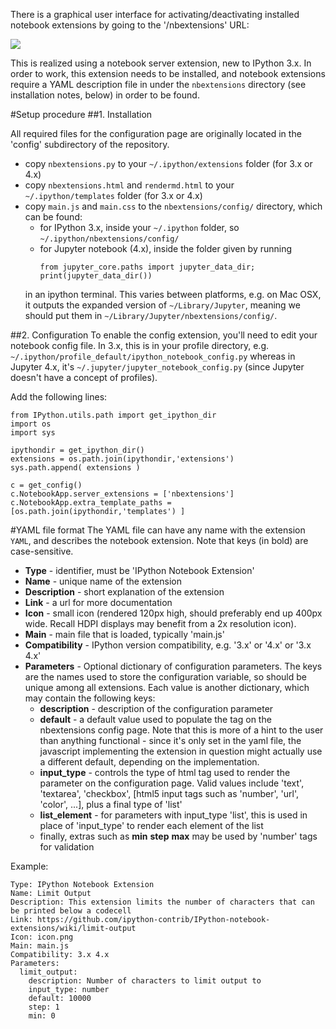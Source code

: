 There is a graphical user interface for activating/deactivating installed notebook extensions by going to the '/nbextensions' URL:

![](https://raw.githubusercontent.com/ipython-contrib/IPython-notebook-extensions/master/nbextensions/config/icon.png)

This is realized using a notebook server extension, new to IPython 3.x. 
In order to work, this extension needs to be installed, and notebook extensions require a YAML description file in under the `nbextensions` directory (see installation notes, below) in order to be found.

#Setup procedure
##1. Installation

All required files for the configuration page are originally located in the 'config' subdirectory of the repository.
 * copy `nbextensions.py` to your `~/.ipython/extensions` folder (for 3.x or 4.x)
 * copy `nbextensions.html` and `rendermd.html` to your `~/.ipython/templates` folder (for 3.x or 4.x)
 * copy `main.js` and `main.css` to the `nbextensions/config/` directory, which can be found:
   * for IPython 3.x, inside your `~/.ipython` folder, so `~/.ipython/nbextensions/config/`
   * for Jupyter notebook (4.x), inside the folder given by running 
     ```
     from jupyter_core.paths import jupyter_data_dir;
     print(jupyter_data_dir())
     ```
   in an ipython terminal. This varies between platforms, e.g. on Mac OSX, it outputs the expanded version of
   `~/Library/Jupyter`, meaning we should put them in
   `~/Library/Jupyter/nbextensions/config/`.

##2. Configuration
To enable the config extension, you'll need to edit your notebook config file.
In 3.x, this is in your profile directory, e.g. `~/.ipython/profile_default/ipython_notebook_config.py`
whereas in Jupyter 4.x, it's `~/.jupyter/jupyter_notebook_config.py` (since Jupyter doesn't have a concept of profiles).

Add the following lines:
```
from IPython.utils.path import get_ipython_dir
import os
import sys

ipythondir = get_ipython_dir()
extensions = os.path.join(ipythondir,'extensions') 
sys.path.append( extensions )

c = get_config()
c.NotebookApp.server_extensions = ['nbextensions']
c.NotebookApp.extra_template_paths = [os.path.join(ipythondir,'templates') ]
```

#YAML file format
The YAML file can have any name with the extension `YAML`, and describes the notebook extension. Note that keys (in bold) are case-sensitive.

* **Type**          - identifier, must be 'IPython Notebook Extension'
* **Name**          - unique name of the extension
* **Description**   - short explanation of the extension
* **Link**          - a url for more documentation
* **Icon**          - small icon (rendered 120px high, should preferably end up 400px wide. Recall HDPI displays may benefit from a 2x resolution icon).
* **Main**          - main file that is loaded, typically 'main.js'
* **Compatibility** - IPython version compatibility, e.g. '3.x' or '4.x' or '3.x 4.x'
* **Parameters**    - Optional dictionary of configuration parameters. The keys are the names used to store the configuration variable, so should be unique among all extensions. Each value is another dictionary, which may contain the following keys:
  * **description** - description of the configuration parameter
  * **default**     - a default value used to populate the tag on the nbextensions config page. Note that this is more of a hint to the user than anything functional - since it's only set in the yaml file, the javascript implementing the extension in question might actually use a different default, depending on the implementation.
  * **input_type**  - controls the type of html tag used to render the parameter on the configuration page. Valid values include 'text', 'textarea', 'checkbox', [html5 input tags such as 'number', 'url', 'color', ...], plus a final type of 'list'
  * **list_element** - for parameters with input_type 'list', this is used in place of 'input_type' to render each element of the list
  * finally, extras such as **min** **step** **max** may be used by 'number' tags for validation

Example:
```
Type: IPython Notebook Extension
Name: Limit Output
Description: This extension limits the number of characters that can be printed below a codecell
Link: https://github.com/ipython-contrib/IPython-notebook-extensions/wiki/limit-output
Icon: icon.png
Main: main.js
Compatibility: 3.x 4.x
Parameters:
  limit_output:
    description: Number of characters to limit output to
    input_type: number
    default: 10000
    step: 1
    min: 0
```
